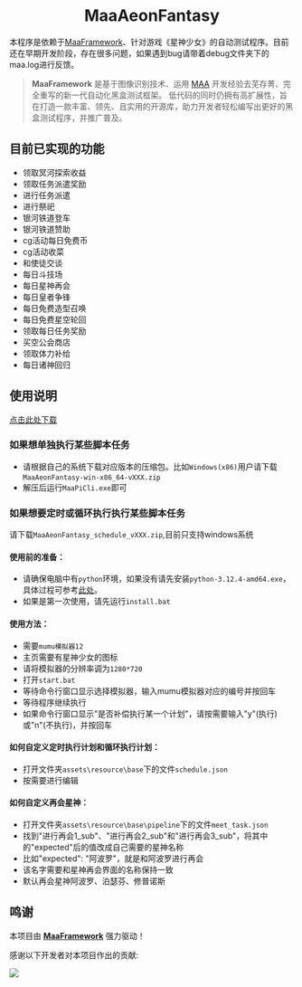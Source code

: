 <div align="center">

# MaaAeonFantasy

</div>

本程序是依赖于[MaaFramework](https://github.com/MaaXYZ/MaaFramework)、针对游戏《星神少女》的自动测试程序。目前还在早期开发阶段，存在很多问题，如果遇到bug请带着debug文件夹下的maa.log进行反馈。

> **MaaFramework** 是基于图像识别技术、运用 [MAA](https://github.com/MaaAssistantArknights/MaaAssistantArknights) 开发经验去芜存菁、完全重写的新一代自动化黑盒测试框架。
> 低代码的同时仍拥有高扩展性，旨在打造一款丰富、领先、且实用的开源库，助力开发者轻松编写出更好的黑盒测试程序，并推广普及。


## 目前已实现的功能

- 领取冥河探索收益
- 领取任务派遣奖励
- 进行任务派遣
- 进行祭祀
- 银河铁道登车
- 银河铁道赞助
- cg活动每日免费币
- cg活动收菜
- 和使徒交谈
- 每日斗技场
- 每日星神再会
- 每日皇者争锋
- 每日免费造型召唤
- 每日免费星空轮回
- 领取每日任务奖励
- 买空公会商店
- 领取体力补给
- 每日诸神回归

## 使用说明

[点击此处下载](https://github.com/Andl-Liu/MaaAeonFantasy/releases)

### 如果想单独执行某些脚本任务
- 请根据自己的系统下载对应版本的压缩包。比如`Windows(x86)`用户请下载`MaaAeonFantasy-win-x86_64-vXXX.zip`
- 解压后运行`MaaPiCli.exe`即可

### 如果想要定时或循环执行执行某些脚本任务
请下载`MaaAeonFantasy_schedule_vXXX.zip`,目前只支持windows系统
#### 使用前的准备：
- 请确保电脑中有`python`环境，如果没有请先安装`python-3.12.4-amd64.exe`，具体过程可参考[此处](https://blog.csdn.net/weixin_65158585/article/details/128487634)。
- 如果是第一次使用，请先运行`install.bat`

#### 使用方法：
- 需要`mumu模拟器12`
- 主页需要有星神少女的图标
- 请将模拟器的分辨率调为`1280*720`
- 打开`start.bat`
- 等待命令行窗口显示选择模拟器，输入mumu模拟器对应的编号并按回车
- 等待程序继续执行
- 如果命令行窗口显示"是否补偿执行某一个计划"，请按需要输入"y"(执行)或"n"(不执行)，并按回车

#### 如何自定义定时执行计划和循环执行计划：
- 打开文件夹`assets\resource\base`下的文件`schedule.json`
- 按需要进行编辑

#### 如何自定义再会星神：
- 打开文件夹`assets\resource\base\pipeline`下的文件`meet_task.json`
- 找到"进行再会1_sub"、"进行再会2_sub"和"进行再会3_sub"，将其中的"expected"后的值改成自己需要的星神名称
- 比如"expected": "阿波罗"，就是和阿波罗进行再会
- 该名字需要和星神再会界面的名称保持一致
- 默认再会星神阿波罗、泊瑟芬、修普诺斯

## 鸣谢

本项目由 **[MaaFramework](https://github.com/MaaXYZ/MaaFramework)** 强力驱动！

感谢以下开发者对本项目作出的贡献:

<a href="https://github.com/Andl-Liu/MaaAeonFantasy/graphs/contributors">
  <img src="https://contrib.rocks/image?repo=Andl-Liu/MaaAeonFantasy&max=1000" />
</a>

